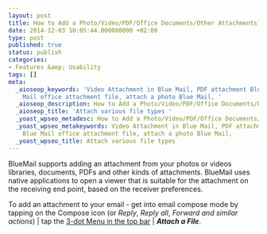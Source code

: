 ```yaml
---
layout: post
title: How to Add a Photo/Video/PDF/Office Documents/Other Attachments?
date: 2014-12-03 10:05:44.000000000 +02:00
type: post
published: true
status: publish
categories:
- Features &amp; Usability
tags: []
meta:
  _aioseop_keywords: 'Video Attachment in Blue Mail, PDF attachment Blue Mail, Blue
    Mail office attachment file, attach a photo Blue Mail, '
  _aioseop_description: How to Add a Photo/Video/PDF/Office Documents/Other Attachments?
  _aioseop_title: 'Attach various file types '
  _yoast_wpseo_metadesc: How to Add a Photo/Video/PDF/Office Documents/Other Attachments?
  _yoast_wpseo_metakeywords: Video Attachment in Blue Mail, PDF attachment Blue Mail,
    Blue Mail office attachment file, attach a photo Blue Mail,
  _yoast_wpseo_title: Attach various file types
---
```


BlueMail supports adding an attachment from your photos or videos libraries, documents, PDFs and other kinds of attachments. BlueMail uses native applications to open a viewer that is suitable for the attachment on the receiving end point, based on the receiver preferences.

To add an attachment to your email - get into email compose mode by tapping on the Compose icon (or *Reply*, *Reply all*, *Forward and similar actions*) \| tap the [3-dot Menu in the top bar](/3-dot-menu-compose) \| _**Attach a File**_.
